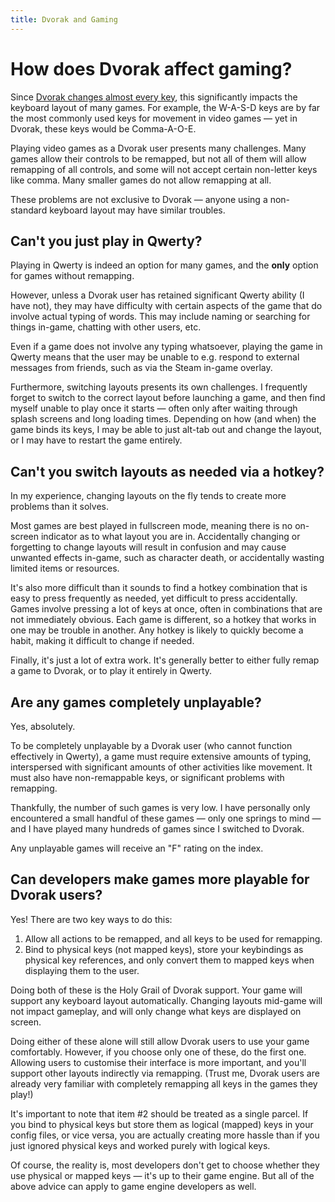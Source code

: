 ```yaml
---
title: Dvorak and Gaming
---
```


# How does Dvorak affect gaming?

Since [Dvorak changes almost every key](dvorak.html#how-different-is-dvorak), this significantly impacts the keyboard layout of many games.  For example, the W-A-S-D keys are by far the most commonly used keys for movement in video games — yet in Dvorak, these keys would be Comma-A-O-E.

Playing video games as a Dvorak user presents many challenges.  Many games allow their controls to be remapped, but not all of them will allow remapping of all controls, and some will not accept certain non-letter keys like comma.  Many smaller games do not allow remapping at all.

These problems are not exclusive to Dvorak — anyone using a non-standard keyboard layout may have similar troubles.

## Can't you just play in Qwerty?

Playing in Qwerty is indeed an option for many games, and the **only** option for games without remapping.

However, unless a Dvorak user has retained significant Qwerty ability (I have not), they may have difficulty with certain aspects of the game that do involve actual typing of words.  This may include naming or searching for things in-game, chatting with other users, etc.

Even if a game does not involve any typing whatsoever, playing the game in Qwerty means that the user may be unable to e.g. respond to external messages from friends, such as via the Steam in-game overlay.

Furthermore, switching layouts presents its own challenges.  I frequently forget to switch to the correct layout before launching a game, and then find myself unable to play once it starts — often only after waiting through splash screens and long loading times.  Depending on how (and when) the game binds its keys, I may be able to just alt-tab out and change the layout, or I may have to restart the game entirely.

## Can't you switch layouts as needed via a hotkey?

In my experience, changing layouts on the fly tends to create more problems than it solves.

Most games are best played in fullscreen mode, meaning there is no on-screen indicator as to what layout you are in.  Accidentally changing or forgetting to change layouts will result in confusion and may cause unwanted effects in-game, such as character death, or accidentally wasting limited items or resources.

It's also more difficult than it sounds to find a hotkey combination that is easy to press frequently as needed, yet difficult to press accidentally.  Games involve pressing a lot of keys at once, often in combinations that are not immediately obvious.  Each game is different, so a hotkey that works in one may be trouble in another.  Any hotkey is likely to quickly become a habit, making it difficult to change if needed.

Finally, it's just a lot of extra work.  It's generally better to either fully remap a game to Dvorak, or to play it entirely in Qwerty.

## Are any games completely unplayable?

Yes, absolutely.

To be completely unplayable by a Dvorak user (who cannot function effectively in Qwerty), a game must require extensive amounts of typing, interspersed with significant amounts of other activities like movement.  It must also have non-remappable keys, or significant problems with remapping.

Thankfully, the number of such games is very low.  I have personally only encountered a small handful of these games — only one springs to mind — and I have played many hundreds of games since I switched to Dvorak.

Any unplayable games will receive an "F" rating on the index.

## Can developers make games more playable for Dvorak users?

Yes!  There are two key ways to do this:

1. Allow all actions to be remapped, and all keys to be used for remapping.
2. Bind to physical keys (not mapped keys), store your keybindings as physical key references, and only convert them to mapped keys when displaying them to the user.

Doing both of these is the Holy Grail of Dvorak support.  Your game will support any keyboard layout automatically.  Changing layouts mid-game will not impact gameplay, and will only change what keys are displayed on screen.

Doing either of these alone will still allow Dvorak users to use your game comfortably.  However, if you choose only one of these, do the first one.  Allowing users to customise their interface is more important, and you'll support other layouts indirectly via remapping.  (Trust me, Dvorak users are already very familiar with completely remapping all keys in the games they play!)

It's important to note that item #2 should be treated as a single parcel.  If you bind to physical keys but store them as logical (mapped) keys in your config files, or vice versa, you are actually creating more hassle than if you just ignored physical keys and worked purely with logical keys.

Of course, the reality is, most developers don't get to choose whether they use physical or mapped keys — it's up to their game engine.  But all of the above advice can apply to game engine developers as well.

